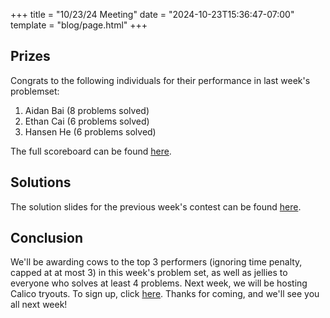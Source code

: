+++
title = "10/23/24 Meeting"
date = "2024-10-23T15:36:47-07:00"
template = "blog/page.html"
+++

## Prizes

Congrats to the following individuals for their performance in last week's problemset:
1. Aidan Bai (8 problems solved)
2. Ethan Cai (6 problems solved)
3. Hansen He (6 problems solved)

The full scoreboard can be found [here](https://codeforces.com/group/t22P8AwpuF/contest/558172/standings/groupmates/true).

## Solutions

The solution slides for the previous week's contest can be found [here](https://docs.google.com/presentation/d/1dxVybPGn2gg4crJPqo6m0jMEmLtiJlHaSRZtEUwsHrw/edit?usp=sharing).

## Conclusion

We'll be awarding cows to the top 3 performers (ignoring time penalty, capped at at most 3) in this week's problem set, as well as jellies to everyone who solves at least 4 problems.
Next week, we will be hosting Calico tryouts. To sign up, click [here](https://forms.gle/Qn7cWww1bAcYvB1t8).
Thanks for coming, and we'll see you all next week!
